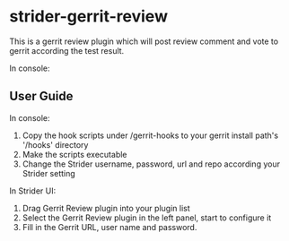 # strider-gerrit-review

This is a gerrit review plugin which will post review comment and vote to gerrit 
according the test result. 

In console:

## User Guide

In console:

1. Copy the hook scripts under /gerrit-hooks to your gerrit install path's '/hooks' directory
2. Make the scripts executable
3. Change the Strider username, password, url and repo according your Strider setting

In Strider UI:

1. Drag Gerrit Review plugin into your plugin list
2. Select the Gerrit Review plugin in the left panel, start to configure it
3. Fill in the Gerrit URL, user name and password. 